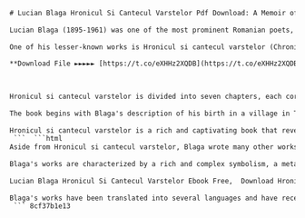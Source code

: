 ```html 
# Lucian Blaga Hronicul Si Cantecul Varstelor Pdf Download: A Memoir of Childhood and Philosophy
 
Lucian Blaga (1895-1961) was one of the most prominent Romanian poets, philosophers, and cultural figures of the 20th century. He is best known for his metaphysical system of culture and history, his lyrical poetry, and his role as a defender of Romanian identity and spirituality under the communist regime.
 
One of his lesser-known works is Hronicul si cantecul varstelor (Chronicle and Song of Ages), a memoir of his childhood and youth that he wrote in the last years of his life. The book was published posthumously in 1965 and offers a fascinating glimpse into Blaga's early influences, experiences, and reflections.
 
**Download File ►►►►► [https://t.co/eXHHz2XQDB](https://t.co/eXHHz2XQDB)**


 
Hronicul si cantecul varstelor is divided into seven chapters, each corresponding to a stage of Blaga's life from birth to adulthood. The chapters are interspersed with poems that illustrate his poetic sensibility and his philosophical quest. The book is not a linear autobiography, but rather a collection of memories, impressions, and insights that reveal Blaga's personality, worldview, and artistic vision.
 
The book begins with Blaga's description of his birth in a village in Transylvania, where he spent his first four years in silence, refusing to speak. He then recounts his discovery of language, nature, and religion, as well as his encounters with death, love, and mystery. He also describes his education in various schools and universities, where he developed his interest in philosophy, literature, and science. He ends the book with his departure from Romania to study in Vienna, where he completed his doctoral thesis on the philosophy of culture.
 
Hronicul si cantecul varstelor is a rich and captivating book that reveals Blaga's inner life and his quest for meaning and beauty. It is also a valuable document of Romanian culture and history, as well as a testimony of Blaga's courage and integrity in the face of oppression and censorship. The book can be downloaded in pdf format from various online sources[^1^] [^2^] [^3^], or purchased in print from bookstores.
 ```  ```html 
Aside from Hronicul si cantecul varstelor, Blaga wrote many other works of poetry, philosophy, and drama that reflect his original and profound thought. His poetic works include nine volumes of poetry, such as Poemele luminii (Poems of Light), Pasii profetului (The Prophet's Steps), Lauda somnului (In Praise of Sleep), and NebÄnuitele trepte (The Unforeseen Stairs). His philosophical works include Trilogia cunoaÅterii (The Trilogy of Knowledge), Trilogia culturii (The Trilogy of Culture), Trilogia valorilor (The Trilogy of Values), and Trilogia cosmologicÄ (The Cosmological Trilogy). His dramatic works include Zamolxe (Zalmoxis), Daria (Daria), Avram Iancu (Avram Iancu), and MeÅterul Manole (Master Manole).
 
Blaga's works are characterized by a rich and complex symbolism, a metaphysical vision of reality, a deep sense of mystery and transcendence, and a lyrical expression of his emotions and experiences. He was influenced by various philosophical currents, such as Kantianism, Bergsonism, phenomenology, existentialism, and hermeneutics, but he also developed his own original concepts, such as the Mioritic space, the Luciferic knowledge, the stylistic matrix, the historical being, and the horizon. He also explored the themes of Romanian culture and identity, the role of creativity and imagination, the dialectics of knowledge and mystery, the relation between man and nature, and the meaning of life and death.
 
Lucian Blaga Hronicul Si Cantecul Varstelor Ebook Free,  Download Hronicul Si Cantecul Varstelor by Lucian Blaga in Pdf Format,  Lucian Blaga Hronicul Si Cantecul Varstelor Online Read,  How to Download Hronicul Si Cantecul Varstelor Pdf by Lucian Blaga,  Lucian Blaga Hronicul Si Cantecul Varstelor Book Review,  Hronicul Si Cantecul Varstelor Pdf Lucian Blaga Free Download,  Lucian Blaga Hronicul Si Cantecul Varstelor Summary and Analysis,  Where to Find Hronicul Si Cantecul Varstelor by Lucian Blaga Pdf,  Lucian Blaga Hronicul Si Cantecul Varstelor Full Text Pdf,  Hronicul Si Cantecul Varstelor Lucian Blaga Pdf Download Link,  Lucian Blaga Hronicul Si Cantecul Varstelor Quotes and Themes,  Hronicul Si Cantecul Varstelor by Lucian Blaga Pdf Free Download,  Lucian Blaga Hronicul Si Cantecul Varstelor Characters and Plot,  Hronicul Si Cantecul Varstelor Pdf Lucian Blaga Online Book,  Lucian Blaga Hronicul Si Cantecul Varstelor Pdf Download Torrent,  Hronicul Si Cantecul Varstelor by Lucian Blaga Pdf Download Free,  Lucian Blaga Hronicul Si Cantecul Varstelor Genre and Style,  Hronicul Si Cantecul Varstelor Pdf Lucian Blaga Book Download,  Lucian Blaga Hronicul Si Cantecul Varstelor Pdf Download for Kindle,  Hronicul Si Cantecul Varstelor by Lucian Blaga Pdf Download Online,  Lucian Blaga Hronicul Si Cantecul Varstelor Literary Criticism and Interpretation,  Hronicul Si Cantecul Varstelor Pdf Lucian Blaga Ebook Download,  Lucian Blaga Hronicul Si Cantecul Varstelor Pdf Download for Android,  Hronicul Si Cantecul Varstelor by Lucian Blaga Pdf Download Website,  Lucian Blaga Hronicul Si Cantecul Varstelor Biography and Context,  Hronicul Si Cantecul Varstelor Pdf Lucian Blaga Download Free,  Lucian Blaga Hronicul Si Cantecul Varstelor Pdf Download for PC,  Hronicul Si Cantecul Varstelor by Lucian Blaga Pdf Download Blog,  Lucian Blaga Hronicul Si Cantecul Varstelor Symbolism and Imagery,  Hronicul Si Cantecul Varstelor Pdf Lucian Blaga Free Ebook,  Lucian Blaga Hronicul Si Cantecul Varstelor Pdf Download for Mac,  Hronicul Si Cantecul Varstelor by Lucian Blaga Pdf Download Forum,  Lucian Blaga Hronicul Si Cantecul Varstelor Language and Tone,  Hronicul Si Cantecul Varstelor Pdf Lucian Blaga Free Book,  Lucian Blaga Hronicul Si Cantecul Varstelor Pdf Download for iOS,  Hronicul Si Cantecul Varstelor by Lucian Blaga Pdf Download Site,  Lucian Blaga Hronicul Si Cantecul V
 
Blaga's works have been translated into several languages and have received international recognition and appreciation. He is considered one of the most important Romanian writers and thinkers of all time, as well as a universal humanist and a visionary poet. His works can be found in various online sources[^1^] [^2^] [^3^], or purchased in print from bookstores.
 ``` 8cf37b1e13
 
